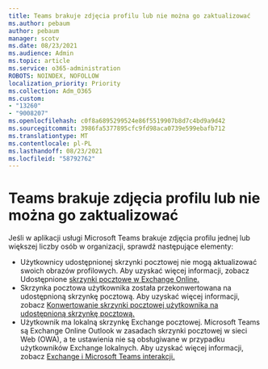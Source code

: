 ```yaml
---
title: Teams brakuje zdjęcia profilu lub nie można go zaktualizować
ms.author: pebaum
author: pebaum
manager: scotv
ms.date: 08/23/2021
ms.audience: Admin
ms.topic: article
ms.service: o365-administration
ROBOTS: NOINDEX, NOFOLLOW
localization_priority: Priority
ms.collection: Adm_O365
ms.custom:
- "13260"
- "9008207"
ms.openlocfilehash: c0f8a6895299524e86f5519907b8d7c4bd9a9d42
ms.sourcegitcommit: 3986fa5377895cfc9fd98aca0739e599ebafb712
ms.translationtype: MT
ms.contentlocale: pl-PL
ms.lasthandoff: 08/23/2021
ms.locfileid: "58792762"
---
```

# <a name="teams-profile-photo-is-missing-or-cant-be-updated"></a>Teams brakuje zdjęcia profilu lub nie można go zaktualizować

Jeśli w aplikacji usługi Microsoft Teams brakuje zdjęcia profilu jednej lub większej liczby osób w organizacji, sprawdź następujące elementy: 

- Użytkownicy udostępnionej skrzynki pocztowej nie mogą aktualizować swoich obrazów profilowych. Aby uzyskać więcej informacji, zobacz Udostępnione [skrzynki pocztowe w Exchange Online.](https://docs.microsoft.com/exchange/collaboration-exo/shared-mailboxes) 
- Skrzynka pocztowa użytkownika została przekonwertowana na udostępnioną skrzynkę pocztową. Aby uzyskać więcej informacji, zobacz [Konwertowanie skrzynki pocztowej użytkownika na udostępnioną skrzynkę pocztową.](https://docs.microsoft.com/microsoft-365/admin/email/convert-user-mailbox-to-shared-mailbox) 
- Użytkownik ma lokalną skrzynkę Exchange pocztowej. Microsoft Teams są Exchange Online Outlook w zasadach skrzynki pocztowej w sieci Web (OWA), a te ustawienia nie są obsługiwane w przypadku użytkowników Exchange lokalnych. Aby uzyskać więcej informacji, zobacz [Exchange i Microsoft Teams interakcji.](https://docs.microsoft.com/MicrosoftTeams/exchange-teams-interact) 